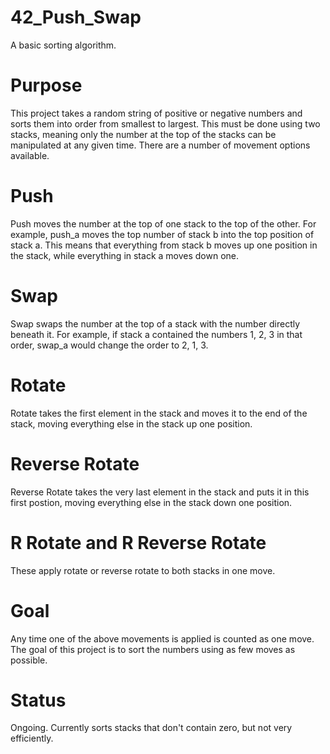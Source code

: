# 42_Push_Swap
A basic sorting algorithm.
# Purpose
This project takes a random string of positive or negative numbers and sorts them into order from smallest to largest. 
This must be done using two stacks, meaning only the number at the top of the stacks can be manipulated at any given time. There are a number of movement options available.
# Push
Push moves the number at the top of one stack to the top of the other. For example, push_a moves the top number of stack b into the top position of stack a. 
This means that everything from stack b moves up one position in the stack, while everything in stack a moves down one.
# Swap
Swap swaps the number at the top of a stack with the number directly beneath it. For example, if stack a contained the numbers 1, 2, 3 in that order, swap_a would 
change the order to 2, 1, 3.
# Rotate
Rotate takes the first element in the stack and moves it to the end of the stack, moving everything else in the stack up one position.
# Reverse Rotate
Reverse Rotate takes the very last element in the stack and puts it in this first postion, moving everything else in the stack down one position.
# R Rotate and R Reverse Rotate
These apply rotate or reverse rotate to both stacks in one move.
# Goal
Any time one of the above movements is applied is counted as one move. The goal of this project is to sort the numbers using as few moves as possible.
# Status
Ongoing. Currently sorts stacks that don't contain zero, but not very efficiently.
